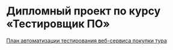 # Дипломный проект по курсу «Тестировщик ПО»

[План автоматизации тестирования веб-сервиса покупки тура](https://github.com/chugad/qa-diploma/blob/master/documents/Plan.md)
